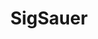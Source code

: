 ---
title: SigSauer
crosslinks:
- guns
- gundeals
- EDC
- NJGuns
- weekendgunnit
- '1911'
- Firearms
- gunsmithing
- ccw
- Glocks
- VAGuns
- GunHolsterClassifieds
- edc
- FirearmsHallOfShame
- customholsters
- Serendipity
---